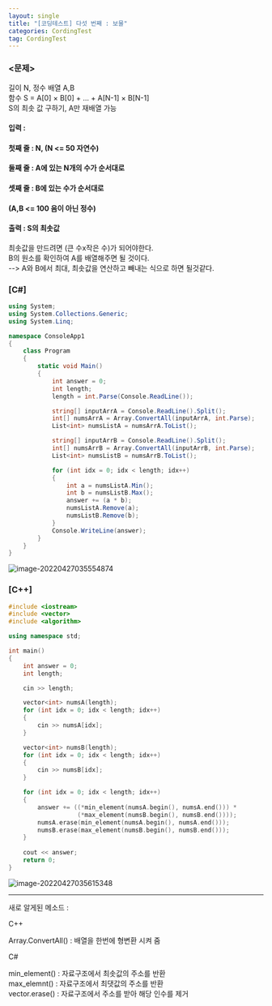 ```yaml
---
layout: single
title: "[코딩테스트] 다섯 번째 : 보물"
categories: CordingTest
tag: CordingTest
---
```


### <문제>

길이 N, 정수 배열 A,B <br>
함수 S = A[0] × B[0] + ... + A[N-1] × B[N-1] <br>
S의 최솟 값 구하기, A만 재배열 가능 <br>

#### 입력 : 

#### 첫째 줄 : N, (N <= 50 자연수)

#### 둘째 줄 : A에 있는 N개의 수가 순서대로

#### 셋째 줄 : B에 있는 수가 순서대로

#### (A,B  <= 100 음이 아닌 정수)

#### 출력 : S의 최솟값



최솟값을 만드려면 (큰 수x작은 수)가 되어야한다. <br>
B의 원소를 확인하여 A를 배열해주면 될 것이다. <br>
--> A와 B에서 최대, 최솟값을 연산하고 빼내는 식으로 하면 될것같다. <br>



### [C#]

```c#
using System;
using System.Collections.Generic;
using System.Linq;

namespace ConsoleApp1
{
    class Program
    {
        static void Main()
        {
            int answer = 0;
            int length;
            length = int.Parse(Console.ReadLine());

            string[] inputArrA = Console.ReadLine().Split();
            int[] numsArrA = Array.ConvertAll(inputArrA, int.Parse);
            List<int> numsListA = numsArrA.ToList();

            string[] inputArrB = Console.ReadLine().Split();
            int[] numsArrB = Array.ConvertAll(inputArrB, int.Parse);
            List<int> numsListB = numsArrB.ToList();

            for (int idx = 0; idx < length; idx++)
            {
                int a = numsListA.Min();
                int b = numsListB.Max();
                answer += (a * b);
                numsListA.Remove(a);
                numsListB.Remove(b);
            }
            Console.WriteLine(answer);
        }
    }
}
```

![image-20220427035554874](../../images/2022-04-26-CordingTest5/image-20220427035554874.png)



### [C++]

```c++
#include <iostream>
#include <vector>
#include <algorithm>

using namespace std;

int main()
{
    int answer = 0;
    int length;

    cin >> length;

    vector<int> numsA(length);
    for (int idx = 0; idx < length; idx++)
    {
        cin >> numsA[idx];
    }

    vector<int> numsB(length);
    for (int idx = 0; idx < length; idx++)
    {
        cin >> numsB[idx];
    }

    for (int idx = 0; idx < length; idx++)
    {
        answer += ((*min_element(numsA.begin(), numsA.end())) *
                   (*max_element(numsB.begin(), numsB.end())));
        numsA.erase(min_element(numsA.begin(), numsA.end()));
        numsB.erase(max_element(numsB.begin(), numsB.end()));
    }
    
    cout << answer;
    return 0;
}
```

![image-20220427035615348](../../images/2022-04-26-CordingTest5/image-20220427035615348.png)

***
새로 알게된 메소드 :

C++

Array.ConvertAll() : 배열을 한번에 형변환 시켜 줌 



C#

min_element() : 자료구조에서 최솟값의 주소를 반환 <br>
max_elemnt() : 자료구조에서 최댓값의 주소를 반환 <br>
vector.erase() : 자료구조에서 주소를 받아 해당 인수를 제거 <br>
